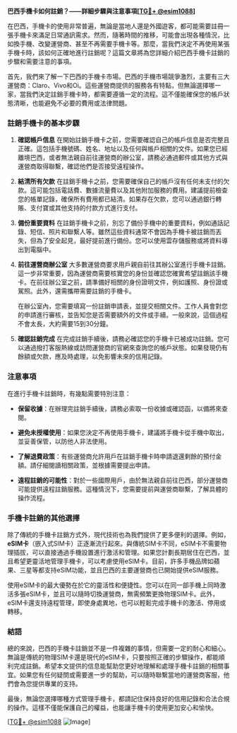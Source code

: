 **巴西手機卡如何註銷？——詳細步驟與注意事項[[TG💪+ @esim1088](https://t.me/s/esim1088)]**

在巴西，手機卡的使用非常普遍，無論是當地人還是外國遊客，都可能需要註冊一張手機卡來滿足日常通訊需求。然而，隨著時間的推移，可能會出現各種情況，比如換手機、改變運營商、甚至不再需要手機卡等。那麼，當我們決定不再使用某張手機卡時，該如何正確地進行註銷呢？這篇文章將為您詳細介紹巴西手機卡註銷的步驟和需要注意的事項。

首先，我們來了解一下巴西的手機卡市場。巴西的手機市場競爭激烈，主要有三大運營商：Claro、Vivo和Oi。這些運營商提供的服務各有特點，但無論選擇哪一家，當我們決定註銷手機卡時，都需要遵循一定的流程。這不僅能確保您的帳戶狀態清晰，也能避免不必要的費用或法律問題。

### 註銷手機卡的基本步驟

1. **確認帳戶信息**
   在開始註銷手機卡之前，您需要確認自己的帳戶信息是否完整且正確。這包括手機號碼、姓名、地址以及任何與帳戶相關的文件。如果您已經離境巴西，或者無法親自前往運營商的辦公室，請務必通過郵件或其他方式與運營商取得聯繫，確認他們是否接受遠程操作。

2. **結清所有欠款**
   在註銷手機卡之前，您需要確保自己的帳戶沒有任何未支付的欠款。這可能包括電話費、數據流量費以及其他附加服務的費用。建議提前檢查您的帳單記錄，確保所有費用都已結清。如果存在欠款，您可以通過銀行轉賬、支付寶或其他支持的付款方式進行支付。

3. **備份重要資料**
   在註銷手機卡之前，別忘了備份手機中的重要資料，例如通話記錄、短信、照片和聯繫人等。雖然這些資料通常不會因為手機卡被註銷而丟失，但為了安全起見，最好提前進行備份。您可以使用雲存儲服務或將資料導出到電腦中。

4. **前往運營商辦公室**
   大多數運營商要求用戶親自前往其辦公室進行手機卡註銷。這一步非常重要，因為運營商需要核實您的身份並確認您確實希望註銷該手機卡。在前往辦公室之前，請準備好相關的身份證明文件，例如護照、身份證或駕照。此外，還需攜帶需要註銷的手機卡。

   在辦公室內，您需要填寫一份註銷申請表，並提交相關文件。工作人員會對您的申請進行審核，並告知您是否需要額外的文件或手續。一般來說，這個過程不會太長，大約需要15到30分鐘。

5. **確認註銷完成**
   在完成註銷手續後，請務必確認您的手機卡已被成功註銷。您可以通過撥打客服熱線或訪問運營商的官網來查詢您的帳戶狀態。如果發現仍有餘額或欠款，應及時處理，以免影響未來的信用記錄。

### 注意事項

在進行手機卡註銷時，有幾點需要特別注意：

- **保留收據**：在辦理完註銷手續後，請務必索取一份收據或確認函，以備將來查閱。
  
- **避免未授權使用**：如果您決定不再使用手機卡，建議將手機卡從手機中取出，並妥善保管，以防他人非法使用。

- **了解退費政策**：有些運營商允許用戶在註銷手機卡時申請退還剩餘的預付金額。請仔細閱讀相關政策，並根據需要提出申請。

- **遠程註銷的可能性**：對於一些國際用戶，由於無法親自前往巴西，部分運營商可能提供遠程註銷服務。這種情況下，您需要提前與運營商聯繫，了解具體的操作流程。

### 手機卡註銷的其他選擇

除了傳統的手機卡註銷方式外，現代技術也為我們提供了更多便利的選擇。例如，**eSIM卡**（嵌入式SIM卡）正逐漸流行起來。與傳統SIM卡不同，eSIM卡不需要物理插拔，可以直接通過手機設置進行激活和管理。如果您計劃長期居住在巴西，並且希望更靈活地管理手機卡，可以考慮使用eSIM卡。目前，許多手機品牌如蘋果、三星等都支持eSIM功能，並且巴西的主要運營商也已開始提供eSIM服務。

使用eSIM卡的最大優勢在於它的靈活性和便捷性。您可以在同一部手機上同時激活多張eSIM卡，並且可以隨時切換運營商，無需頻繁更換物理SIM卡。此外，eSIM卡還支持遠程管理，即使身處異地，也可以輕鬆完成手機卡的激活、停用或轉移。

### 結語

總的來說，巴西的手機卡註銷並不是一件複雜的事情，但需要一定的耐心和細心。無論是傳統的物理SIM卡還是現代的eSIM卡，只要按照正確的步驟操作，都能順利完成註銷。希望本文提供的信息能幫助您更好地理解和處理手機卡註銷的相關事宜。如果您有任何疑問或需要進一步的幫助，可以隨時聯繫當地的運營商客服，他們會為您提供專業的支持。

最後，無論您選擇哪種方式管理手機卡，都請記住保持良好的信用記錄和合法合規的操作。這樣不僅能保護自己的權益，也能讓手機卡的使用更加安心和愉快。

[[TG💪+ @esim1088](https://t.me/s/esim1088) ![Image](https://i.postimg.cc/4NQfJmqS/Snipaste-2025-05-13-00-14-12.png)]